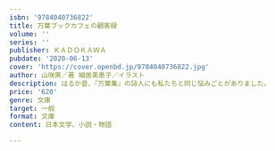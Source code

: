 ```yaml
---
isbn: '9784040736822'
title: 万葉ブックカフェの顧客録
volume: ''
series: ''
publisher: ＫＡＤＯＫＡＷＡ
pubdate: '2020-06-13'
cover: 'https://cover.openbd.jp/9784040736822.jpg'
author: 山咲黒／著 細居美恵子／イラスト
description: はるか昔、『万葉集』の詠人にも私たちと同じ悩みごとがありました。
price: '620'
genre: 文庫
target: 一般
format: 文庫
content: 日本文学、小説・物語

---
```

